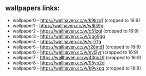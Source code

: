 ## wallpapers links:

* wallpaper0 - https://wallhaven.cc/w/k9kzq1 (cropped to 16:9)
* wallpaper1 - https://wallhaven.cc/w/w8j59p
* wallpaper2 - https://wallhaven.cc/w/d51zgl (cropped to 16:9)
* wallpaper3 - https://wallhaven.cc/w/dgo9gg
* wallpaper4 - https://wallhaven.cc/w/yjr71g
* wallpaper5 - https://wallhaven.cc/w/r28md1 (cropped to 16:9)
* wallpaper6 - https://wallhaven.cc/w/eyl2yr (cropped to 16:9)
* wallpaper7 - https://wallhaven.cc/w/43qoz9 (cropped to 16:9)
* wallpaper8 - https://wallhaven.cc/w/95yo2d
* wallpaper9 - https://wallhaven.cc/w/k9vxpq (cropped to 16:9)